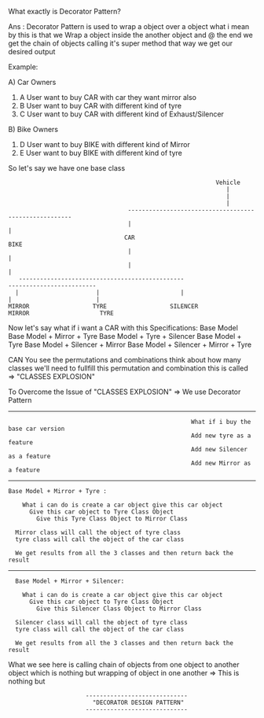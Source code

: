 What exactly is Decorator Pattern?

Ans : Decorator Pattern is used to wrap a object over a object what i mean by this is that we Wrap a object inside the another object and @ the end we get the chain of objects calling it's super method that way we get our desired output

Example:

A) Car Owners

1) A User want to buy CAR with car they want mirror also
2) B User want to buy CAR with different kind of tyre
3) C User want to buy CAR with different kind of Exhaust/Silencer

B) Bike Owners

1) D User want to buy BIKE with different kind of Mirror
2) E User want to buy BIKE with different kind of tyre

So let's say we have one base class

                                                               Vehicle
                                                                  |
                                                                  |
                                                                  |
                                      ------------------------------------------------------
                                      |                                                     |
                                     CAR                                                   BIKE
                                      |                                                     |
                                      |                                                     |
       -----------------------------------------------                            -------------------------
      |                      |                       |                            |                        |
    MIRROR                  TYRE                  SILENCER                      MIRROR                    TYRE



Now let's say what if i want a CAR with this Specifications:
  Base Model
  Base Model + Mirror + Tyre 
  Base Model + Tyre + Silencer
  Base Model + Tyre
  Base Model + Silencer + Mirror
  Base Model + Silencer + Mirror + Tyre

CAN You see the permutations and combinations think about how many classes we'll need to fullfill this permutation and combination this is called => "CLASSES EXPLOSION"

To Overcome the Issue of "CLASSES EXPLOSION" => We use Decorator Pattern



-------------------------------------------------------------------------------------------------------------------------------------------------------------------
                                                        What if i buy the base car version
                                                        Add new tyre as a feature
                                                        Add new Silencer as a feature
                                                        Add new Mirror as a feature
-------------------------------------------------------------------------------------------------------------------------------------------------------------------


    Base Model + Mirror + Tyre :

        What i can do is create a car object give this car object
          Give this car object to Tyre Class Object
            Give this Tyre Class Object to Mirror Class

      Mirror class will call the object of tyre class
      tyre class will call the object of the car class

      We get results from all the 3 classes and then return back the result

--------------------------------------------------------------------------------------

      Base Model + Mirror + Silencer:

        What i can do is create a car object give this car object
          Give this car object to Tyre Class Object
            Give this Silencer Class Object to Mirror Class

      Silencer class will call the object of tyre class
      tyre class will call the object of the car class

      We get results from all the 3 classes and then return back the result

What we see here is calling chain of objects from one object to another object which is nothing but wrapping of object in one another => This is nothing but 

                          -----------------------------
                            "DECORATOR DESIGN PATTERN"
                          -----------------------------
